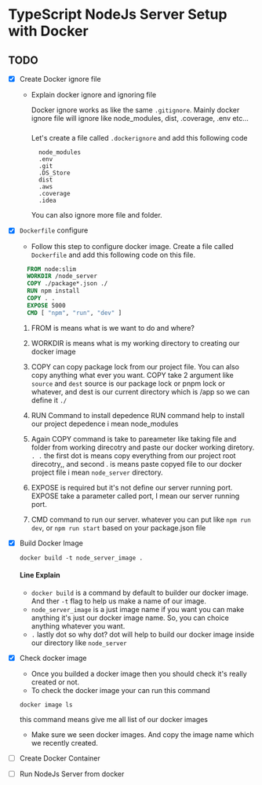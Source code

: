 # TypeScript NodeJs Server Setup with Docker

## TODO

- [x] Create Docker ignore file

  - Explain docker ignore and ignoring file

    Docker ignore works as like the same `.gitignore`. Mainly docker ignore file
    will ignore like node_modules, dist, .coverage, .env etc...

    #####

    Let's create a file called `.dockerignore` and add this following code

    ```ignore
      node_modules
      .env
      .git
      .DS_Store
      dist
      .aws
      .coverage
      .idea
    ```

    You can also ignore more file and folder.

- [x] `Dockerfile` configure

  - Follow this step to configure docker image. Create a file called
    `Dockerfile` and add this following code on this file.

  ```Dockerfile
    FROM node:slim
    WORKDIR /node_server
    COPY ./package*.json ./
    RUN npm install
    COPY . .
    EXPOSE 5000
    CMD [ "npm", "run", "dev" ]
  ```

  1. FROM is means what is we want to do and where?
  2. WORKDIR is means what is my working directory to creating our docker image
  3. COPY can copy package lock from our project file. You can also copy
     anything what ever you want. COPY take 2 argument like `source` and `dest`
     source is our package lock or pnpm lock or whatever, and dest is our
     current directory which is /app so we can define it `./`
  4. RUN Command to install depedence RUN command help to install our project
     depedence i mean node_modules
  5. Again COPY command is take to pareameter like taking file and folder from
     working direcotry and paste our docker working diretory. `. .` the first
     dot is means copy everything from our project root direcotry,, and second .
     is means paste copyed file to our docker project file i mean `node_server`
     directory.

  6. EXPOSE is required but it's not define our server running port. EXPOSE take
     a parameter called port, I mean our server running port.
  7. CMD command to run our server. whatever you can put like `npm run dev`, or
     `npm run start` based on your package.json file

- [x] Build Docker Image

  ```console
  docker build -t node_server_image .
  ```

  #### Line Explain

  - `docker build` is a command by default to builder our docker image. And ther
    `-t` flag to help us make a name of our image.
  - `node_server_image` is a just image name if you want you can make anything
    it's just our docker image name. So, you can choice anything whatever you
    want.
  - `.` lastly dot so why dot? dot will help to build our docker image inside
    our directory like `node_server`

- [x] Check docker image
  - Once you builded a docker image then you should check it's really created or
    not.
  - To check the docker image your can run this command
  ```console
  docker image ls
  ```
  this command means give me all list of our docker images
  - Make sure we seen docker images. And copy the image name which we recently
    created.
- [ ] Create Docker Container
- [ ] Run NodeJs Server from docker
